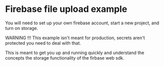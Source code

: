 # Firebase file upload example

You will need to set up your own firebase account, start a new project, and turn on storage.

WARNING !!! This example isn't meant for production, secrets aren't protected you need to deal with that.

This is meant to get you up and running quickly and understand the concepts the storage functionality of the firbase web sdk.